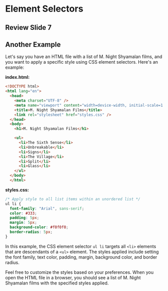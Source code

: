 # Element Selectors

## Review Slide 7

## Another Example

Let's say you have an HTML file with a list of M. Night Shyamalan films, and you want to apply a specific style using CSS element selectors. Here's an example:

**index.html:**

```html
<!DOCTYPE html>
<html lang="en">
  <head>
    <meta charset="UTF-8" />
    <meta name="viewport" content="width=device-width, initial-scale=1.0" />
    <title>M. Night Shyamalan Films</title>
    <link rel="stylesheet" href="styles.css" />
  </head>
  <body>
    <h1>M. Night Shyamalan Films</h1>

    <ul>
      <li>The Sixth Sense</li>
      <li>Unbreakable</li>
      <li>Signs</li>
      <li>The Village</li>
      <li>Split</li>
      <li>Glass</li>
    </ul>
  </body>
  </html>
```

**styles.css:**

```css
/* Apply style to all list items within an unordered list */
ul li {
  font-family: "Arial", sans-serif;
  color: #333;
  padding: 5px;
  margin: 5px;
  background-color: #f0f0f0;
  border-radius: 5px;
}
```

In this example, the CSS element selector `ul li` targets all `<li>` elements that are descendants of a `<ul>` element. The styles applied include setting the font family, text color, padding, margin, background color, and border radius.

Feel free to customize the styles based on your preferences. When you open the HTML file in a browser, you should see a list of M. Night Shyamalan films with the specified styles applied.
